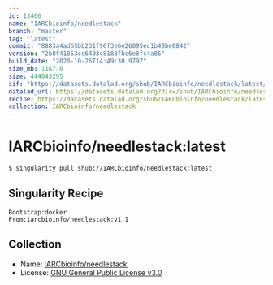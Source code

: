 ```yaml
---
id: 13466
name: "IARCbioinfo/needlestack"
branch: "master"
tag: "latest"
commit: "8883a4ad65bb231f96f3e6e26095ec1b48be0842"
version: "2b8f41853cc6403c8188fbc6e8fc4a86"
build_date: "2020-10-26T14:49:30.979Z"
size_mb: 1167.0
size: 444043295
sif: "https://datasets.datalad.org/shub/IARCbioinfo/needlestack/latest/2020-10-26-8883a4ad-2b8f4185/2b8f41853cc6403c8188fbc6e8fc4a86.sif"
datalad_url: https://datasets.datalad.org?dir=/shub/IARCbioinfo/needlestack/latest/2020-10-26-8883a4ad-2b8f4185/
recipe: https://datasets.datalad.org/shub/IARCbioinfo/needlestack/latest/2020-10-26-8883a4ad-2b8f4185/Singularity
collection: IARCbioinfo/needlestack
---
```


# IARCbioinfo/needlestack:latest

```bash
$ singularity pull shub://IARCbioinfo/needlestack:latest
```

## Singularity Recipe

```singularity
Bootstrap:docker
From:iarcbioinfo/needlestack:v1.1
```

## Collection

 - Name: [IARCbioinfo/needlestack](https://github.com/IARCbioinfo/needlestack)
 - License: [GNU General Public License v3.0](https://api.github.com/licenses/gpl-3.0)

